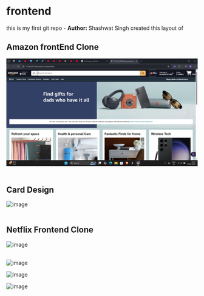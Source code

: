 # frontend
<strond>this is my first git repo - **Author:** Shashwat Singh
created this layout of 


##  Amazon frontEnd Clone



![image](https://github.com/itsshashwatsingh/amazon-clone-frontend/blob/main/Screenshot%202025-04-03%20175317.png?raw=true)<br><br>


##  Card Design
  



![image](https://github.com/itsshashwatsingh/frontend/blob/main/Screenshot%202025-04-04%20180133.png?raw=true)<br><br>


##  Netflix Frontend Clone


![image](https://github.com/itsshashwatsingh/frontend/blob/main/Screenshot%202025-04-09%20000040.png) <br> <br>

![image](https://github.com/itsshashwatsingh/frontend/blob/main/Screenshot%202025-04-11%20001817.png)


![image](https://github.com/itsshashwatsingh/frontend/blob/main/Screenshot%202025-04-11%20002043.png)


![image](https://github.com/itsshashwatsingh/frontend/blob/main/Screenshot%202025-04-11%20002217.png)



